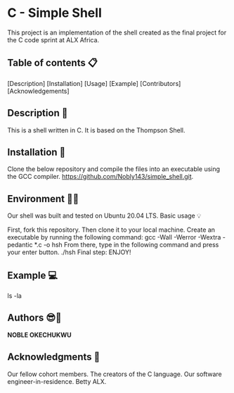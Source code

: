 # C - Simple Shell

This project is an implementation of the shell created as the final project for the C code sprint at ALX Africa. 


## Table of contents 📋

[Description]
[Installation]
[Usage]
[Example]
[Contributors]
[Acknowledgements]

## Description 📧

This is a shell written in C. It is based on the Thompson Shell. 

## Installation 🔧

Clone the below repository and compile the files into an executable using the GCC compiler.
https://github.com/Nobly143/simple_shell.git.

## Environment 🌲🌲

Our shell was built and tested on Ubuntu 20.04 LTS. Basic usage 💡

First, fork this repository.
Then clone it to your local machine.
Create an executable by running the following command:
gcc -Wall -Werror -Wextra -pedantic *.c -o hsh
From there, type in the following command and press your enter button.
./hsh
Final step: ENJOY!

## Example 💻

ls -la

## Authors 😎💪

**NOBLE OKECHUKWU**

## Acknowledgments 🙏

Our fellow cohort members.
The creators of the C language.
Our software engineer-in-residence.
Betty ALX.
